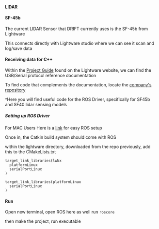 #### LIDAR


#### SF-45b
The current LIDAR Sensor that DRIFT currently uses is the SF-45b from Lightware

This connects directly with Lightware studio where we can see it scan and log/save data

#### Receiving data for C++
Within the [Project Guide](https://support.lightware.co.za/sf45b/#/quickstart) found on the Lightware website, we can find the USB/Serial protocol reference documentation

To find code that complements the documentation, locate the [company's repository](https://github.com/LightWare-Optoelectronics/lightwarelidar)

^Here you will find useful code for the ROS Driver, specifically for SF45b and SF40 lidar sensing models


##### Setting up ROS Driver 
For MAC Users
    Here is a [link](https://medium.com/@shubhjain_007/ros-on-mac-silicon-m1-m2-updated-method-e87086d84e45) for easy ROS setup

Once in, the Catkin build system should come with ROS

within the lightware directory, downloaded from the repo previously, add this to the CMakeLists.txt

```
target_link_libraries(lwNx
  platformLinux
  serialPortLinux
)

target_link_libraries(platformLinux
  serialPortLinux
)
```

#### Run
Open new terminal, open ROS here as well
run ```roscore```

then make the project, run executable
